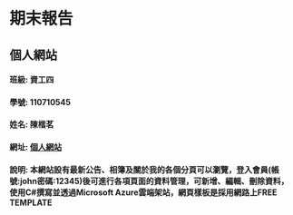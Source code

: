 # 期末報告
## 個人網站
#### 班級: 資工四
#### 學號: 110710545
#### 姓名: 陳楷茗
#### 網址: [個人網站](http://helloworldyou.azurewebsites.net/Default.aspx)
#### 說明: 本網站設有最新公告、相簿及關於我的各個分頁可以瀏覽，登入會員(帳號:john密碼:12345)後可進行各項頁面的資料管理，可新增、編輯、刪除資料，使用C#撰寫並透過Microsoft Azure雲端架站，網頁樣板是採用網路上FREE TEMPLATE
